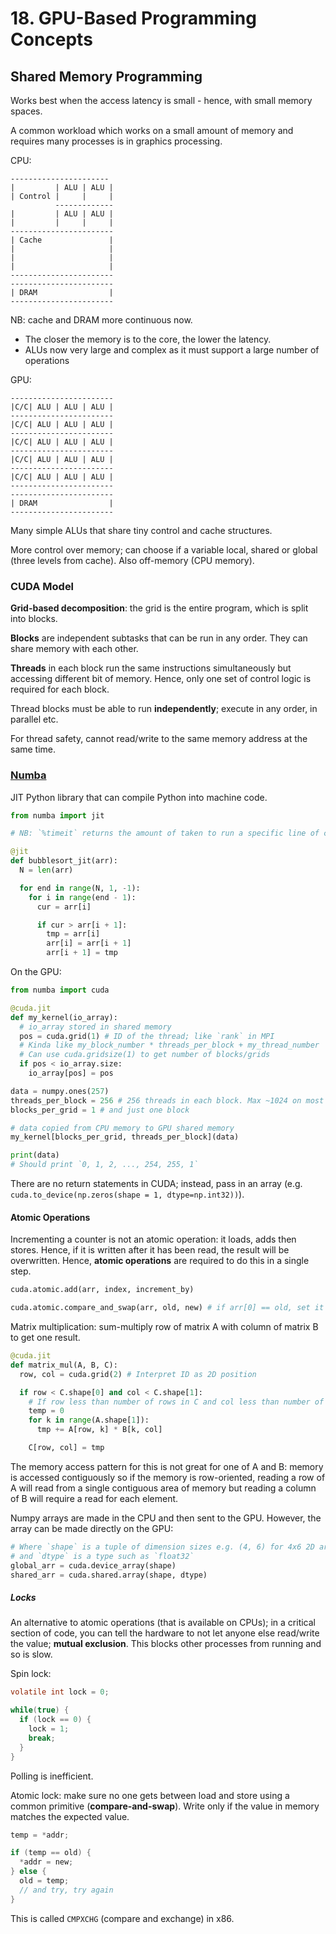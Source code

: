 # 18. GPU-Based Programming Concepts

## Shared Memory Programming

Works best when the access latency is small - hence, with small memory spaces.

A common workload which works on a small amount of memory and requires many processes is in graphics processing.

CPU:

```
----------------------
|         | ALU | ALU |
| Control |     |     |
          -------------
|         | ALU | ALU |
|         |     |     |
-----------------------
| Cache               |
|                     |
|                     |
|                     |
-----------------------
-----------------------
| DRAM                |
-----------------------
```

NB: cache and DRAM more continuous now.

- The closer the memory is to the core, the lower the latency.
- ALUs now very large and complex as it must support a large number of operations

GPU:
```
-----------------------
|C/C| ALU | ALU | ALU |
-----------------------
|C/C| ALU | ALU | ALU |
-----------------------
|C/C| ALU | ALU | ALU |
-----------------------
|C/C| ALU | ALU | ALU |
-----------------------
|C/C| ALU | ALU | ALU |
-----------------------
-----------------------
| DRAM                |
-----------------------
```

Many simple ALUs that share tiny control and cache structures.

More control over memory; can choose if a variable local, shared or global (three levels from cache). Also off-memory (CPU memory).

### CUDA Model

**Grid-based decomposition**: the grid is the entire program, which is split into blocks.

**Blocks** are independent subtasks that can be run in any order. They can share memory with each other.

**Threads** in each block run the same instructions simultaneously but accessing different bit of memory. Hence, only one set of control logic is required for each block.

Thread blocks must be able to run **independently**; execute in any order, in parallel etc.

For thread safety, cannot read/write to the same memory address at the same time.

### [Numba](https://nyu-cds.github.io/python-numba/)

JIT Python library that can compile Python into machine code.

```python
from numba import jit

# NB: `%timeit` returns the amount of taken to run a specific line of code in Jupyter

@jit
def bubblesort_jit(arr):
  N = len(arr)

  for end in range(N, 1, -1):
    for i in range(end - 1):
      cur = arr[i]

      if cur > arr[i + 1]:
        tmp = arr[i]
        arr[i] = arr[i + 1]
        arr[i + 1] = tmp
```

On the GPU:

```python
from numba import cuda

@cuda.jit
def my_kernel(io_array):
  # io_array stored in shared memory
  pos = cuda.grid(1) # ID of the thread; like `rank` in MPI
  # Kinda like my_block_number * threads_per_block + my_thread_number
  # Can use cuda.gridsize(1) to get number of blocks/grids
  if pos < io_array.size:
    io_array[pos] = pos

data = numpy.ones(257)
threads_per_block = 256 # 256 threads in each block. Max ~1024 on most Nvidia GPUs, or less if it is a memory intensive program
blocks_per_grid = 1 # and just one block

# data copied from CPU memory to GPU shared memory
my_kernel[blocks_per_grid, threads_per_block](data)

print(data)
# Should print `0, 1, 2, ..., 254, 255, 1`
```

There are no return statements in CUDA; instead, pass in an array (e.g. `cuda.to_device(np.zeros(shape = 1, dtype=np.int32))`).

#### Atomic Operations

Incrementing a counter is not an atomic operation: it loads, adds then stores. Hence, if it is written after it has been read, the result will be overwritten. Hence, **atomic operations** are required to do this in a single step.

```python
cuda.atomic.add(arr, index, increment_by)

cuda.atomic.compare_and_swap(arr, old, new) # if arr[0] == old, set it to new
```

Matrix multiplication: sum-multiply row of matrix A with column of matrix B to get one result.

```python
@cuda.jit
def matrix_mul(A, B, C):
  row, col = cuda.grid(2) # Interpret ID as 2D position

  if row < C.shape[0] and col < C.shape[1]:
    # If row less than number of rows in C and col less than number of columns in C 
    temp = 0
    for k in range(A.shape[1]):
      tmp += A[row, k] * B[k, col]

    C[row, col] = tmp
```

The memory access pattern for this is not great for one of A and B: memory is accessed contiguously so if the memory is row-oriented, reading a row of A will read from a single contiguous area of memory but reading a column of B will require a read for each element.

Numpy arrays are made in the CPU and then sent to the GPU. However, the array can be made directly on the GPU:

```python
# Where `shape` is a tuple of dimension sizes e.g. (4, 6) for 4x6 2D array
# and `dtype` is a type such as `float32`
global_arr = cuda.device_array(shape)
shared_arr = cuda.shared.array(shape, dtype)
```

##### Locks

An alternative to atomic operations (that is available on CPUs); in a critical section of code, you can tell the hardware to not let anyone else read/write the value; **mutual exclusion**. This blocks other processes from running and so is slow.

Spin lock:

```c
volatile int lock = 0;

while(true) {
  if (lock == 0) {
    lock = 1;
    break;
  }
}
```

Polling is inefficient.

Atomic lock: make sure no one gets between load and store using a common primitive (**compare-and-swap**). Write only if the value in memory matches the expected value.

```c
temp = *addr;

if (temp == old) {
  *addr = new;
} else {
  old = temp;
  // and try, try again 
}
```

This is called `CMPXCHG` (compare and exchange) in x86.
